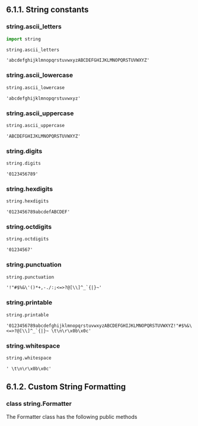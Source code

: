 
## 6.1.1. String constants

### string.ascii_letters


```python
import string

string.ascii_letters
```




    'abcdefghijklmnopqrstuvwxyzABCDEFGHIJKLMNOPQRSTUVWXYZ'



### string.ascii_lowercase


```python
string.ascii_lowercase
```




    'abcdefghijklmnopqrstuvwxyz'



### string.ascii_uppercase


```python
string.ascii_uppercase
```




    'ABCDEFGHIJKLMNOPQRSTUVWXYZ'



### string.digits


```python
string.digits
```




    '0123456789'



### string.hexdigits


```python
string.hexdigits
```




    '0123456789abcdefABCDEF'



### string.octdigits


```python
string.octdigits
```




    '01234567'



### string.punctuation


```python
string.punctuation
```




    '!"#$%&\'()*+,-./:;<=>?@[\\]^_`{|}~'



### string.printable


```python
string.printable
```




    '0123456789abcdefghijklmnopqrstuvwxyzABCDEFGHIJKLMNOPQRSTUVWXYZ!"#$%&\'()*+,-./:;<=>?@[\\]^_`{|}~ \t\n\r\x0b\x0c'



### string.whitespace


```python
string.whitespace
```




    ' \t\n\r\x0b\x0c'



## 6.1.2. Custom String Formatting

### class string.Formatter
The Formatter class has the following public methods
